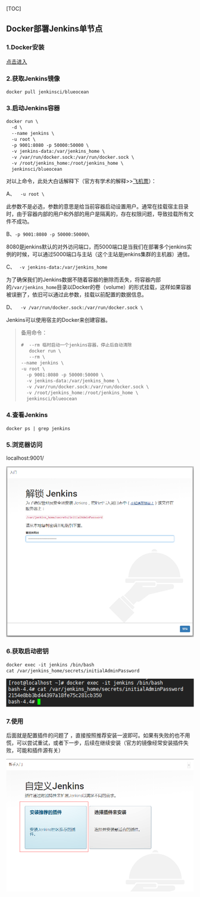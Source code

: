 [TOC]



## Docker部署Jenkins单节点

### 1.Docker安装

[点击进入](https://github.com/atsjp/note/tree/master/Docker/Docker.md)

### 2.获取Jenkins镜像 

```shell
docker pull jenkinsci/blueocean
```

### 3.启动Jenkins容器   

```shell
docker run \
  -d \
  --name jenkins \
  -u root \
  -p 9001:8080 -p 50000:50000 \
  -v jenkins-data:/var/jenkins_home \
  -v /var/run/docker.sock:/var/run/docker.sock \
  -v /root/jenkins_home:/root/jenkins_home \
  jenkinsci/blueocean
```
对以上命令，此处大白话解释下（官方有学术的解释>>[飞机票](https://jenkins.io/zh/doc/book/installing/)）：

A、`  -u root \`

此参数不是必选，参数的意思是给当前容器启动设置用户。通常在挂载宿主目录时，由于容器内部的用户和外部的用户是隔离的，存在权限问题，导致挂载所有文件不成功。

B、`-p 9001:8080 -p 50000:50000\  `   

8080是jenkins默认的对外访问端口，而5000端口是当我们在部署多个jenkins实例的时候，可以通过5000端口与主站（这个主站是jenkins集群的主机器）通信。

C、 ` -v jenkins-data:/var/jenkins_home`  

 为了确保我们的Jenkins数据不随着容器的删除而丢失，将容器内部的`/var/jenkins_home`目录以Docker的卷（volume）的形式挂载，这样如果容器被误删了，依旧可以通过此参数，挂载以前配置的数据信息。

D、`  -v /var/run/docker.sock:/var/run/docker.sock \`

Jenkins可以使用宿主的Docker来创建容器。



> 备用命令：
>
> ```shell
> #  --rm 临时启动一个jenkins容器，停止后自动清除
>    docker run \
>    --rm \
> --name jenkins \
> -u root \
>   -p 9001:8080 -p 50000:50000 \
>   -v jenkins-data:/var/jenkins_home \
>   -v /var/run/docker.sock:/var/run/docker.sock \
>   -v /root/jenkins_home:/root/jenkins_home \
>   jenkinsci/blueocean
>   ```

### 4.查看Jenkins

```shell
docker ps | grep jenkins
```

### 5.浏览器访问

localhost:9001/

![1567576863615](Docker-Jenkins.assets/1567576863615.png)

### 6.获取启动密钥

```shell
docker exec -it jenkins /bin/bash 
cat /var/jenkins_home/secrets/initialAdminPassword
```

<img src="Docker-Jenkins.assets/1567502904219.png" alt="1567502904219" style="zoom: 200%;" />

### 7.使用

后面就是配置插件的问题了  ，直接按照推荐安装一波即可。如果有失败的也不用慌，可以尝试重试，或者下一步，后续在继续安装（官方的镜像经常安装插件失败，可能和插件源有关）

![1567502846263](Docker-Jenkins.assets/1567502846263.png)

